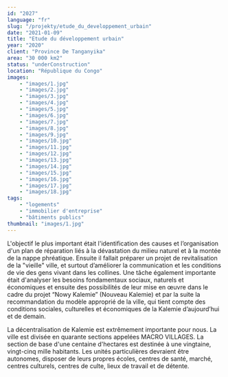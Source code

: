 ```yaml
---
id: "2027"
language: "fr"
slug: "/projekty/etude_du_developpement_urbain"
date: "2021-01-09"
title: "Etude du développement urbain"
year: "2020"
client: "Province De Tanganyika"
area: "30 000 km2"
status: "underConstruction"
location: "République du Congo"
images: 
    - "images/1.jpg"
    - "images/2.jpg"
    - "images/3.jpg"
    - "images/4.jpg"    
    - "images/5.jpg"    
    - "images/6.jpg"    
    - "images/7.jpg"    
    - "images/8.jpg"    
    - "images/9.jpg"    
    - "images/10.jpg"    
    - "images/11.jpg"    
    - "images/12.jpg"    
    - "images/13.jpg"    
    - "images/14.jpg"    
    - "images/15.jpg"    
    - "images/16.jpg"    
    - "images/17.jpg"    
    - "images/18.jpg"    
tags: 
    - "logements"
    - "immobilier d'entreprise"
    - "bâtiments publics"
thumbnail: "images/1.jpg"
---
```

L'objectif le plus important était l'identification des causes et l’organisation d'un plan de réparation liés à&nbsp;la dévastation du milieu naturel et à&nbsp;la montée de la nappe phréatique. Ensuite il fallait préparer un projet de revitalisation de la "vieille" ville, et surtout d’améliorer la communication et les conditions de vie des gens vivant dans les collines. Une tâche également importante était d'analyser les besoins fondamentaux sociaux, naturels et économiques et ensuite des possibilités de leur mise en œuvre dans le cadre du projet “Nowy Kalemie” (Nouveau Kalemie) et par la suite la recommandation du modèle approprié de la ville, qui tient compte des conditions sociales, culturelles et économiques de la Kalemie d’aujourd’hui et de demain.

La décentralisation de Kalemie est extrêmement importante pour nous. La ville est divisée en quarante sections appelées MACRO VILLAGES. La section de base d'une centaine d'hectares est destinée à&nbsp;une vingtaine, vingt-cinq mille habitants. Les unités particulières devraient être autonomes, disposer de leurs propres écoles, centres de santé, marché, centres culturels, centres de culte, lieux de travail et de détente. 
